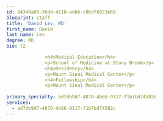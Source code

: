 ```yaml
---
id: 84349a08-36dd-4118-adb6-c06df6023e60
blueprint: staff
title: 'David Lev, MD'
first_name: David
last_name: Lev
degree: MD
bio: |2-

              <h4>Medical Education</h4>
              <p>School of Medicine at Stony Brook</p>
              <h4>Residency</h4>
              <p>Mount Sinai Medical Center</p>
              <h4>Fellowship</h4>
              <p>Mount Sinai Medical Center</p>
          
primary_specialty: ad7db9d7-4870-4b66-9117-f1b7bd74582c
services:
  - ad7db9d7-4870-4b66-9117-f1b7bd74582c
---
```


